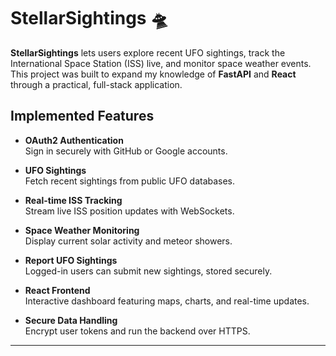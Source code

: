 # StellarSightings 🛸

**StellarSightings** lets users explore recent UFO sightings, track the International Space Station (ISS) live, and monitor space weather events. This project was built to expand my knowledge of **FastAPI** and **React** through a practical, full-stack application.

## Implemented Features

- **OAuth2 Authentication**  
  Sign in securely with GitHub or Google accounts.

- **UFO Sightings**  
  Fetch recent sightings from public UFO databases.

- **Real-time ISS Tracking**  
  Stream live ISS position updates with WebSockets.

- **Space Weather Monitoring**  
  Display current solar activity and meteor showers.

- **Report UFO Sightings**  
  Logged-in users can submit new sightings, stored securely.

- **React Frontend**  
  Interactive dashboard featuring maps, charts, and real-time updates.

- **Secure Data Handling**  
  Encrypt user tokens and run the backend over HTTPS.

---
